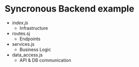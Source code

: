 # Syncronous Backend example

* _index.js_
    * Infrastructure
* routes.sj
    * Endpoints
* services.js
    * Business Logic
* data_access.js
    * API & DB communication

